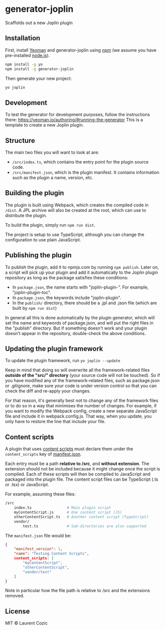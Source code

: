# generator-joplin

Scaffolds out a new Joplin plugin

## Installation

First, install [Yeoman](http://yeoman.io) and generator-joplin using [npm](https://www.npmjs.com/) (we assume you have pre-installed [node.js](https://nodejs.org/)).

```bash
npm install -g yo
npm install -g generator-joplin
```

Then generate your new project:

```bash
yo joplin
```

## Development

To test the generator for development purposes, follow the instructions there: https://yeoman.io/authoring/#running-the-generator
This is a template to create a new Joplin plugin.

## Structure

The main two files you will want to look at are:

- `/src/index.ts`, which contains the entry point for the plugin source code.
- `/src/manifest.json`, which is the plugin manifest. It contains information such as the plugin a name, version, etc.

## Building the plugin

The plugin is built using Webpack, which creates the compiled code in `/dist`. A JPL archive will also be created at the root, which can use to distribute the plugin.

To build the plugin, simply run `npm run dist`.

The project is setup to use TypeScript, although you can change the configuration to use plain JavaScript.

## Publishing the plugin

To publish the plugin, add it to npmjs.com by running `npm publish`. Later on, a script will pick up your plugin and add it automatically to the Joplin plugin repository as long as the package satisfies these conditions:

- In `package.json`, the name starts with "joplin-plugin-". For example, "joplin-plugin-toc".
- In `package.json`, the keywords include "joplin-plugin".
- In the `publish/` directory, there should be a .jpl and .json file (which are built by `npm run dist`)

In general all this is done automatically by the plugin generator, which will set the name and keywords of package.json, and will put the right files in the "publish" directory. But if something doesn't work and your plugin doesn't appear in the repository, double-check the above conditions.

## Updating the plugin framework

To update the plugin framework, run `yo joplin --update`

Keep in mind that doing so will overwrite all the framework-related files **outside of the "src/" directory** (your source code will not be touched). So if you have modified any of the framework-related files, such as package.json or .gitignore, make sure your code is under version control so that you can check the diff and re-apply your changes.

For that reason, it's generally best not to change any of the framework files or to do so in a way that minimises the number of changes. For example, if you want to modify the Webpack config, create a new separate JavaScript file and include it in webpack.config.js. That way, when you update, you only have to restore the line that include your file.

## Content scripts

A plugin that uses [content scripts](https://joplinapp.org/api/references/plugin_api/classes/joplinplugins.html#registercontentscript) must declare them under the `content_scripts` key of [manifest.json](https://joplinapp.org/api/references/plugin_manifest/).

Each entry must be a path **relative to /src**, and **without extension**. The extension should not be included because it might change once the script is compiled. Each of these scripts will then be compiled to JavaScript and packaged into the plugin file. The content script files can be TypeScript (.ts or .tsx) or JavaScript.

For example, assuming these files:

```bash
/src
    index.ts                # Main plugin script
    myContentScript.js      # One content script (JS)
    otherContentScript.ts   # Another content script (TypeScript)
    vendor/
        test.ts             # Sub-directories are also supported
```

The `manifest.json` file would be:

```json
{
    "manifest_version": 1,
    "name": "Testing Content Scripts",
    content_scripts: [
        "myContentScript",
        "otherContentScript",
        "vendor/test"
    ]
}
```

Note in particular how the file path is relative to /src and the extensions removed.

## License

MIT © Laurent Cozic
